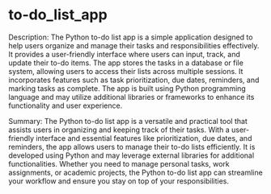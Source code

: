 # to-do_list_app
Description:
The Python to-do list app is a simple application designed to help users organize and manage their tasks and responsibilities effectively. It provides a user-friendly interface where users can input, track, and update their to-do items. The app stores the tasks in a database or file system, allowing users to access their lists across multiple sessions. It incorporates features such as task prioritization, due dates, reminders, and marking tasks as complete. The app is built using Python programming language and may utilize additional libraries or frameworks to enhance its functionality and user experience.

Summary:
The Python to-do list app is a versatile and practical tool that assists users in organizing and keeping track of their tasks. With a user-friendly interface and essential features like prioritization, due dates, and reminders, the app allows users to manage their to-do lists efficiently. It is developed using Python and may leverage external libraries for additional functionalities. Whether you need to manage personal tasks, work assignments, or academic projects, the Python to-do list app can streamline your workflow and ensure you stay on top of your responsibilities.
